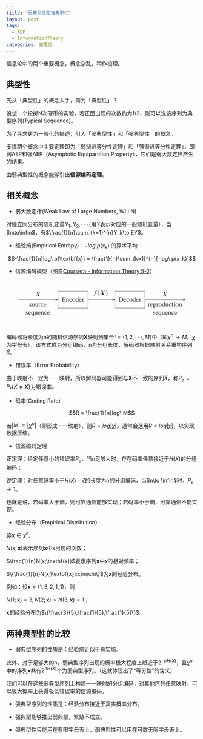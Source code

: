 ```yaml
---
title: "弱典型性和强典型性"
layout: post
tags:
  - AEP
  - InformationTheory
categories: 做笔记
---
```


信息论中的两个重要概念，概念杂乱，稍作梳理。

<!-- more -->

## 典型性

先从「典型性」的概念入手，何为「典型性」？

设想一个投掷N次硬币的实验，若正面出现的次数约为1/2，则可以说该序列为典型序列(Typical Sequence)。

为了寻求更为一般化的描述，引入「弱典型性」和「强典型性」的概念。

支撑两个概念中主要定理即为「弱渐进等分性定理」和「强渐进等分性定理」，即弱AEP和强AEP（Asymptotic Equipartition Property），它们是弱大数定律产生的结果。

由弱典型性的概念能够引出**信源编码定理**。

## 相关概念

* 弱大数定律(Weak Law of Large Numbers, WLLN)

对独立同分布的随机变量$Y_1,Y_2,···$（用$Y$表示对应的一般随机变量），当$n\to\infin$，有$\frac{1}{n}\sum_{k=1}^{n}Y_k\to EY$。

* 经验熵(Empirical Entropy)：$-log\ p(x_k)$ 的算术平均

$$-\frac{1}{n}log\ p(\textbf{x}) = \frac{1}{n}\sum_{k=1}^{n}[-log\ p(x_k)]$$

* 信源编码模型（图自[Coursera - Information Theory 5-2](https://www.coursera.org/learn/information-theory/lecture/3ARLK/chapter-5-section-5-2)）

![](https://github.com/HusterHope/blogimage/raw/master/20181105-1.png)

编码器将长度为n的随机信源序列$\textbf{X}$映射到集合$I=\{1,2,···,M\}$中（即$\chi^n \to M$，$\chi$为字母表），该方式成为分组编码，n为分组长度，解码器根据映射关系重构序列$\hat{X}$。

* 错误率（Error Probability）

由于映射不一定为一一映射，所以解码器可能得到与$\textbf{X}$不一致的序列$\hat{X}$，称$P_e=P_r\{\hat{X}\neq\textbf{X}\}$为错误率。

* 码率(Coding Rate)

$$R = \frac{1}{n}log\ M$$

若$\vert M\vert=\vert \chi^n\vert$（即形成一一映射），则$R=log\vert\chi\vert$。通常会选用$R<log\vert\chi\vert$，以实现数据压缩。

* 信源编码定理

正定理：给定任意小的错误率$P_e$，当$n$足够大时，存在码率任意接近于$H(X)$的分组编码；

逆定理：对任意码率小于$H(X)-\zeta$的长度为$n$的分组编码，当$n\to \infin$时，$P_e \to 1$。

也就是说，若码率大于熵，则可靠通信能够实现；若码率小于熵，可靠通信不能实现。

* 经验分布（Empirical Distribution）

设$\textbf{x}\in\chi^n$.

$N(x;\textbf{x})$表示序列$\textbf{x}$中$x$出现的次数；

$\frac{1}{n}N(x;\textbf{x})$表示序列$\textbf{x}$中$x$的相对频率；

$\{\frac{1}{n}N(x;\textbf{x}):x\in\chi\}$为$\textbf{x}$的经验分布。

例如：设$\textbf{x}=(1,3,2,1,1)$，则

$N(1;\textbf{x})=3, N(2;\textbf{x})=N(3,\textbf{x})=1$；

$\textbf{x}$的经验分布为$\{\frac{3}{5},\frac{1}{5},\frac{1}{5}\}$。

## 两种典型性的比较

* 弱典型序列的性质是：经验熵近似于真实熵。

此外，对于足够大的n，弱典型序列出现的概率极大程度上趋近于$2^{-nH(X)}$，且$\chi^n$中的序列$\textbf{x}$共有$2^{nH(X)}$个为弱典型序列。（这就体现出了“等分性”的含义）

我们可以在这些弱典型序列上构建一一映射的分组编码，对其他序列任意映射，可以极大概率上获得极低错误率的信源编码。

* 强典型序列的性质是：经验分布接近于真实概率分布。

* 强典型能够推出弱典型，繁殖不成立。
* 强典型性只能用在有限字母表上，弱典型性可以用在可数无限字母表上。